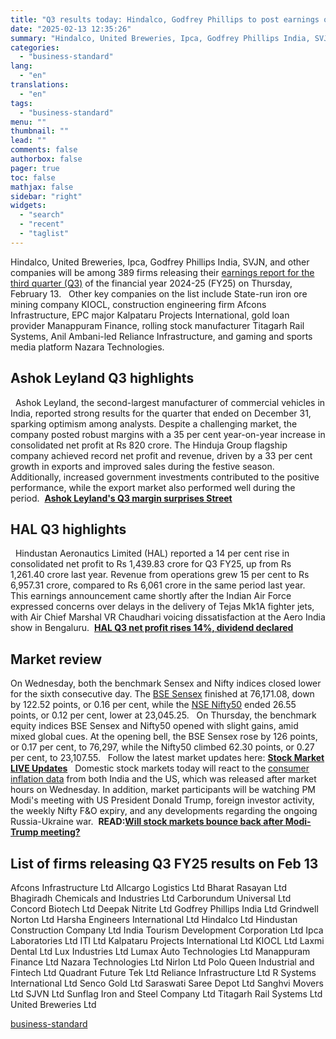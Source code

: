 ```yaml
---
title: "Q3 results today: Hindalco, Godfrey Phillips to post earnings on Feb 13"
date: "2025-02-13 12:35:26"
summary: "Hindalco, United Breweries, Ipca, Godfrey Phillips India, SVJN, and other companies will be among 389 firms releasing their earnings report for the third quarter (Q3) of the financial year 2024-25 (FY25) on Thursday, February 13. Other key companies on the list include State-run iron ore mining company KIOCL, construction engineering..."
categories:
  - "business-standard"
lang:
  - "en"
translations:
  - "en"
tags:
  - "business-standard"
menu: ""
thumbnail: ""
lead: ""
comments: false
authorbox: false
pager: true
toc: false
mathjax: false
sidebar: "right"
widgets:
  - "search"
  - "recent"
  - "taglist"
---
```


Hindalco, United Breweries, Ipca, Godfrey Phillips India, SVJN, and other companies will be among 389 firms releasing their [earnings report for the third quarter (Q3)](https://www.business-standard.com/topic/q3-results) of the financial year 2024-25 (FY25) on Thursday, February 13.
 
Other key companies on the list include State-run iron ore mining company KIOCL, construction engineering firm Afcons Infrastructure, EPC major Kalpataru Projects International, gold loan provider Manappuram Finance, rolling stock manufacturer Titagarh Rail Systems, Anil Ambani-led Reliance Infrastructure, and gaming and sports media platform Nazara Technologies. 

Ashok Leyland Q3 highlights
---------------------------

 
Ashok Leyland, the second-largest manufacturer of commercial vehicles in India, reported strong results for the quarter that ended on December 31, sparking optimism among analysts. Despite a challenging market, the company posted robust margins with a 35 per cent year-on-year increase in consolidated net profit at Rs 820 crore. The Hinduja Group flagship company achieved record net profit and revenue, driven by a 33 per cent growth in exports and improved sales during the festive season. Additionally, increased government investments contributed to the positive performance, while the export market also performed well during the period. 
**[Ashok Leyland's Q3 margin surprises Street](/markets/news/ashok-leyland-s-q3-margin-surprises-street-analyst-mixed-on-future-growth-125021300151_1.html)** 
 

HAL Q3 highlights
-----------------

 
Hindustan Aeronautics Limited (HAL) reported a 14 per cent rise in consolidated net profit to Rs 1,439.83 crore for Q3 FY25, up from Rs 1,261.40 crore last year. Revenue from operations grew 15 per cent to Rs 6,957.31 crore, compared to Rs 6,061 crore in the same period last year.
 
This earnings announcement came shortly after the Indian Air Force expressed concerns over delays in the delivery of Tejas Mk1A fighter jets, with Air Chief Marshal VR Chaudhari voicing dissatisfaction at the Aero India show in Bengaluru. 
**[HAL Q3 net profit rises 14%, dividend declared](/companies/results/hindustan-aeronautics-limited-hal-q3-fy25-results-profit-share-revenu-125021200753_1.html)**
 

Market review
-------------

On Wednesday, both the benchmark Sensex and Nifty indices closed lower for the sixth consecutive day. The [BSE Sensex](https://www.business-standard.com/markets/sp-bse-sensex-share-price-20558.html) finished at 76,171.08, down by 122.52 points, or 0.16 per cent, while the [NSE Nifty50](https://www.business-standard.com/markets/nse-nifty-indices-20559) ended 26.55 points, or 0.12 per cent, lower at 23,045.25.
 
On Thursday, the benchmark equity indices BSE Sensex and Nifty50 opened with slight gains, amid mixed global cues. At the opening bell, the BSE Sensex rose by 126 points, or 0.17 per cent, to 76,297, while the Nifty50 climbed 62.30 points, or 0.27 per cent, to 23,107.55.
 
Follow the latest market updates here: **[Stock Market LIVE Updates](/markets/news/stock-market-live-updates-modi-trump-meeting-sensex-today-nifty-feb-13-hindalco-q3-results-hexaware-tech-ipo-125021300105_1.html)**
 
Domestic stock markets today will react to the [consumer inflation data](https://www.business-standard.com/economy/news/january-2025-cpi-retail-inflation-food-prices-dec-industrial-output-125021200950_1.html) from both India and the US, which was released after market hours on Wednesday. In addition, market participants will be watching PM Modi's meeting with US President Donald Trump, foreign investor activity, the weekly Nifty F&O expiry, and any developments regarding the ongoing Russia-Ukraine war. 
**READ:**[**Will stock markets bounce back after Modi-Trump meeting?**](https://www.business-standard.com/markets/news/modi-us-visit-will-stock-markets-bounce-back-after-modi-trump-meeting-125021300421_1.html)
 

List of firms releasing Q3 FY25 results on Feb 13
-------------------------------------------------

Afcons Infrastructure Ltd
Allcargo Logistics Ltd
Bharat Rasayan Ltd
Bhagiradh Chemicals and Industries Ltd
Carborundum Universal Ltd
Concord Biotech Ltd
Deepak Nitrite Ltd
Godfrey Phillips India Ltd
Grindwell Norton Ltd
Harsha Engineers International Ltd
Hindalco Ltd
Hindustan Construction Company Ltd
India Tourism Development Corporation Ltd
Ipca Laboratories Ltd
ITI Ltd
Kalpataru Projects International Ltd
KIOCL Ltd
Laxmi Dental Ltd
Lux Industries Ltd
Lumax Auto Technologies Ltd
Manappuram Finance Ltd
Nazara Technologies Ltd
Nirlon Ltd
Polo Queen Industrial and Fintech Ltd
Quadrant Future Tek Ltd
Reliance Infrastructure Ltd
R Systems International Ltd
Senco Gold Ltd
Saraswati Saree Depot Ltd
Sanghvi Movers Ltd
SJVN Ltd
Sunflag Iron and Steel Company Ltd
Titagarh Rail Systems Ltd
United Breweries Ltd

[business-standard](https://www.business-standard.com/companies/results/q3-fy25-company-results-today-feb-13-hindalco-ipca-godfrey-phillips-svjn-125021300446_1.html)
